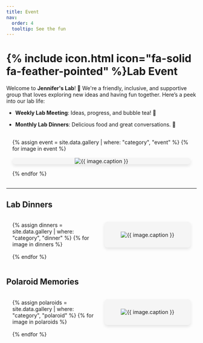 ```yaml
---
title: Event
nav:
  order: 4
  tooltip: See the fun
---
```


# {% include icon.html icon="fa-solid fa-feather-pointed" %}Lab Event

Welcome to **Jennifer's Lab**! 🎉 We're a friendly, inclusive, and supportive group that loves exploring new ideas and having fun together. Here’s a peek into our lab life:

- **Weekly Lab Meeting**: Ideas, progress, and bubble tea! 🧋

- **Monthly Lab Dinners**: Delicious food and great conversations. 🍜

<div class="event-gallery">
  {% assign event = site.data.gallery | where: "category", "event" %}
  {% for image in event %}
    <div class="event-gallery-item">
      <img src="{{ image.src | relative_url | uri_escape}}" alt="{{ image.caption }}" class="event-gallery-image" loading="lazy" />
      <div class="gallery-caption">
        <div>{{ image.caption }}</div>
        <div class="caption-details">{{ image.camera }} · {{ image.date }}</div>
      </div>
    </div>
  {% endfor %}
</div>

---

## Lab Dinners

<div class="gallery">
  {% assign dinners = site.data.gallery | where: "category", "dinner" %}
  {% for image in dinners %}
    <div class="gallery-item">
      <img src="{{ image.src | relative_url | uri_escape }}" alt="{{ image.caption }}" class="gallery-image" loading="lazy" />
      <div class="gallery-caption">
        <div>{{ image.caption }}</div>
        <div class="caption-details">{{ image.camera }} · {{ image.date }}</div>
      </div>
    </div>
  {% endfor %}
</div>


## Polaroid Memories

<div class="gallery">
  {% assign polaroids = site.data.gallery | where: "category", "polaroid" %}
  {% for image in polaroids %}
    <div class="gallery-item">
      <img src="{{ image.src | relative_url | uri_escape}}" alt="{{ image.caption }}" class="gallery-image" loading="lazy" />
      <div class="gallery-caption">
        <div>{{ image.caption }}</div>
        <div class="caption-details">{{ image.camera }} · {{ image.date }}</div>
      </div>
    </div>
  {% endfor %}
</div>


<style>
  .gallery {
    display: grid;
    grid-template-columns: repeat(auto-fill, minmax(200px, 1fr));
    gap: 16px;
    padding: 16px;
  }
  .gallery-item {
    overflow: hidden;
    border-radius: 8px;
    box-shadow: 0 4px 8px rgba(0, 0, 0, 0.1);
    display: flex;
    justify-content: center;
    align-items: center;
    background-color: #f5f5f5;
    position: relative;
  }
  .gallery-image {
    max-width: 100%;
    max-height: 100%;
    width: auto;
    height: auto;
    transition: transform 0.3s ease;
  }
  .gallery-image:hover {
    transform: scale(1.05);
  }
  .gallery-caption {
    text-align: center;
    padding: 8px;
    font-size: 14px;
    color: #333;
    background-color: rgba(255, 255, 255, 0.8);
    position: absolute;
    bottom: 0;
    left: 0;
    right: 0;
    opacity: 0;
    transition: opacity 0.3s ease;
  }
  .gallery-item:hover .gallery-caption {
    opacity: 1;
  }
  .caption-details {
    font-size: 12px;
    color: #666;
    margin-top: 4px;
  }

  /* event gallery styling */
  .event-gallery {
    display: grid;
    grid-template-columns: repeat(auto-fill, minmax(400px, 1fr)); /* Larger images */
    gap: 16px;
    padding: 16px;
  }
  .event-gallery-item {
    overflow: hidden;
    border-radius: 8px;
    box-shadow: 0 4px 8px rgba(0, 0, 0, 0.1);
    display: flex;
    justify-content: center;
    align-items: center;
    background-color: #f5f5f5;
    position: relative;
  }
  .event-gallery-image {
    max-width: 100%;
    max-height: 100%;
    width: auto;
    height: auto;
    transition: transform 0.3s ease;
  }
  .event-gallery-caption {
    text-align: center;
    padding: 8px;
    font-size: 14px;
    color: #333;
    background-color: rgba(255, 255, 255, 0.8);
    position: absolute;
    bottom: 0;
    left: 0;
    right: 0;
    opacity: 0;
    transition: opacity 0.3s ease;
  }
  .event-gallery-item:hover .gallery-caption {
    opacity: 1;
  }
  .event-gallery-image:hover {
    transform: scale(1.05);
  }
</style>